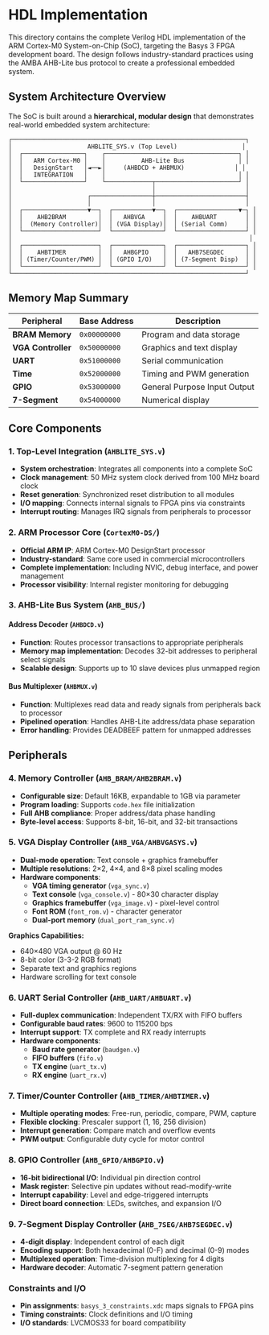 # HDL Implementation

This directory contains the complete Verilog HDL implementation of the ARM Cortex-M0 System-on-Chip (SoC), targeting the Basys 3 FPGA development board. The design follows industry-standard practices using the AMBA AHB-Lite bus protocol to create a professional embedded system.

## System Architecture Overview

The SoC is built around a **hierarchical, modular design** that demonstrates real-world embedded system architecture:

```
┌─────────────────────────────────────────────────────────────────┐
│                     AHBLITE_SYS.v (Top Level)                  │
│  ┌─────────────────┐    ┌─────────────────────────────────────┐ │
│  │   ARM Cortex-M0 │    │          AHB-Lite Bus               │ │
│  │   DesignStart   │◄──►│     (AHBDCD + AHBMUX)              │ │
│  │   INTEGRATION   │    │                                     │ │
│  └─────────────────┘    └─────────────┬───────────────────────┘ │
│                                       │                         │
│                     ┌─────────────────┼─────────────────────────┤
│                     │                 │                         │
│  ┌──────────────────▼──┐  ┌───────────▼──┐  ┌─────────────────▼─┐ │
│  │    AHB2BRAM         │  │   AHBVGA     │  │    AHBUART        │ │
│  │  (Memory Controller)│  │ (VGA Display)│  │ (Serial Comm)     │ │
│  └─────────────────────┘  └──────────────┘  └───────────────────┘ │
│                                                                  │
│  ┌─────────────────────┐  ┌──────────────┐  ┌───────────────────┐ │
│  │    AHBTIMER         │  │   AHBGPIO    │  │   AHB7SEGDEC      │ │
│  │ (Timer/Counter/PWM) │  │ (GPIO I/O)   │  │ (7-Segment Disp)  │ │
│  └─────────────────────┘  └──────────────┘  └───────────────────┘ │
└─────────────────────────────────────────────────────────────────┘
```
## Memory Map Summary

| Peripheral | Base Address| Description |
|------------|-------------|-------------|
| **BRAM Memory** | `0x00000000` | Program and data storage |
| **VGA Controller** | `0x50000000` | Graphics and text display |
| **UART** | `0x51000000` | Serial communication |
| **Time** | `0x52000000` | Timing and PWM generation |
| **GPIO** | `0x53000000` | General Purpose Input Output|
| **7-Segment** | `0x54000000` | Numerical display |


## Core Components

### 1. Top-Level Integration (`AHBLITE_SYS.v`)
- **System orchestration**: Integrates all components into a complete SoC
- **Clock management**: 50 MHz system clock derived from 100 MHz board clock
- **Reset generation**: Synchronized reset distribution to all modules
- **I/O mapping**: Connects internal signals to FPGA pins via constraints
- **Interrupt routing**: Manages IRQ signals from peripherals to processor

### 2. ARM Processor Core (`CortexM0-DS/`)
- **Official ARM IP**: ARM Cortex-M0 DesignStart processor
- **Industry-standard**: Same core used in commercial microcontrollers
- **Complete implementation**: Including NVIC, debug interface, and power management
- **Processor visibility**: Internal register monitoring for debugging

### 3. AHB-Lite Bus System (`AHB_BUS/`)

#### Address Decoder (`AHBDCD.v`)
- **Function**: Routes processor transactions to appropriate peripherals
- **Memory map implementation**: Decodes 32-bit addresses to peripheral select signals
- **Scalable design**: Supports up to 10 slave devices plus unmapped region

#### Bus Multiplexer (`AHBMUX.v`)
- **Function**: Multiplexes read data and ready signals from peripherals back to processor
- **Pipelined operation**: Handles AHB-Lite address/data phase separation
- **Error handling**: Provides DEADBEEF pattern for unmapped addresses

## Peripherals

### 4. Memory Controller (`AHB_BRAM/AHB2BRAM.v`)
- **Configurable size**: Default 16KB, expandable to 1GB via parameter
- **Program loading**: Supports `code.hex` file initialization
- **Full AHB compliance**: Proper address/data phase handling
- **Byte-level access**: Supports 8-bit, 16-bit, and 32-bit transactions

### 5. VGA Display Controller (`AHB_VGA/AHBVGASYS.v`)
- **Dual-mode operation**: Text console + graphics framebuffer
- **Multiple resolutions**: 2×2, 4×4, and 8×8 pixel scaling modes
- **Hardware components**:
  - **VGA timing generator** (`vga_sync.v`)
  - **Text console** (`vga_console.v`) - 80×30 character display
  - **Graphics framebuffer** (`vga_image.v`) - pixel-level control
  - **Font ROM** (`font_rom.v`) - character generator
  - **Dual-port memory** (`dual_port_ram_sync.v`)

**Graphics Capabilities:**
- 640×480 VGA output @ 60 Hz
- 8-bit color (3-3-2 RGB format)
- Separate text and graphics regions
- Hardware scrolling for text console

### 6. UART Serial Controller (`AHB_UART/AHBUART.v`)
- **Full-duplex communication**: Independent TX/RX with FIFO buffers
- **Configurable baud rates**: 9600 to 115200 bps
- **Interrupt support**: TX complete and RX ready interrupts
- **Hardware components**:
  - **Baud rate generator** (`baudgen.v`)
  - **FIFO buffers** (`fifo.v`)
  - **TX engine** (`uart_tx.v`)
  - **RX engine** (`uart_rx.v`)

### 7. Timer/Counter Controller (`AHB_TIMER/AHBTIMER.v`)
- **Multiple operating modes**: Free-run, periodic, compare, PWM, capture
- **Flexible clocking**: Prescaler support (1, 16, 256 division)
- **Interrupt generation**: Compare match and overflow events
- **PWM output**: Configurable duty cycle for motor control

### 8. GPIO Controller (`AHB_GPIO/AHBGPIO.v`)
- **16-bit bidirectional I/O**: Individual pin direction control
- **Mask register**: Selective pin updates without read-modify-write
- **Interrupt capability**: Level and edge-triggered interrupts
- **Direct board connection**: LEDs, switches, and expansion I/O

### 9. 7-Segment Display Controller (`AHB_7SEG/AHB7SEGDEC.v`)
- **4-digit display**: Independent control of each digit
- **Encoding support**: Both hexadecimal (0-F) and decimal (0-9) modes
- **Multiplexed operation**: Time-division multiplexing for 4 digits
- **Hardware decoder**: Automatic 7-segment pattern generation

### Constraints and I/O
- **Pin assignments**: `basys_3_constraints.xdc` maps signals to FPGA pins
- **Timing constraints**: Clock definitions and I/O timing
- **I/O standards**: LVCMOS33 for board compatibility

